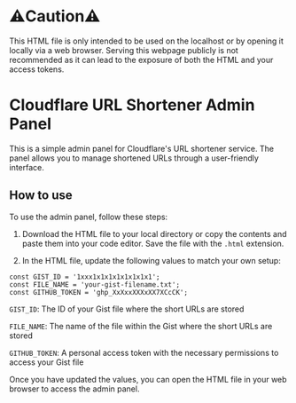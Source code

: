 
# ⚠️Caution⚠️
This HTML file is only intended to be used on the localhost or by opening it locally via a web browser. Serving this webpage publicly is not recommended as it can lead to the exposure of both the HTML and your access tokens.
# Cloudflare URL Shortener Admin Panel

This is a simple admin panel for Cloudflare's URL shortener service. The panel allows you to manage shortened URLs through a user-friendly interface.

## How to use

To use the admin panel, follow these steps:

1. Download the HTML file to your local directory or copy the contents and paste them into your code editor. Save the file with the `.html` extension.

2. In the HTML file, update the following values to match your own setup:

```
const GIST_ID = '1xxx1x1x1x1x1x1x1x1';
const FILE_NAME = 'your-gist-filename.txt';
const GITHUB_TOKEN = 'ghp_XxXxxXXXxXX7XCcCK';
```

`GIST_ID`: The ID of your Gist file where the short URLs are stored

`FILE_NAME`: The name of the file within the Gist where the short URLs are stored

`GITHUB_TOKEN`: A personal access token with the necessary permissions to access your Gist file

Once you have updated the values, you can open the HTML file in your web browser to access the admin panel.
